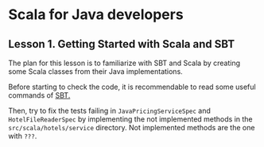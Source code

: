 # Scala for Java developers
## Lesson 1. Getting Started with Scala and SBT

The plan for this lesson is to familiarize with SBT and Scala by creating some Scala classes from their Java implementations.

Before starting to check the code, it is recommendable to read some useful commands of [SBT.](https://github.com/soniarodriguez/scala-for-java-devs/tree/lesson1-java/sbt-getting-started.md)

Then, try to fix the tests failing in `JavaPricingServiceSpec` and `HotelFileReaderSpec` by implementing the not implemented methods in the `src/scala/hotels/service` directory. Not implemented methods are the one with `???`.
